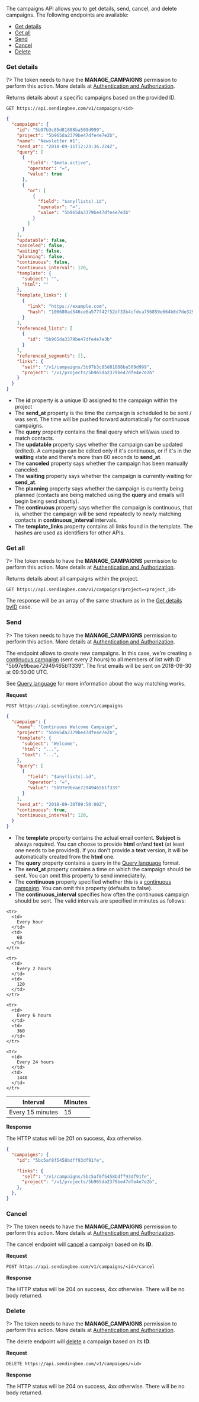 The campaigns API allows you to get details, send, cancel, and delete
campaigns. The following endpoints are available:

* [Get details](#get-details)
* [Get all](#get-all)
* [Send](#send)
* [Cancel](#cancel)
* [Delete](#delete)

### Get details

?> The token needs to have the **MANAGE_CAMPAIGNS** permission to perform this
action. More details at [Authentication and
Authorization](/api#authentication-and-authorization).

Returns details about a specific campaigns based on the provided ID.

```
GET https://api.sendingbee.com/v1/campaigns/<id>
```

```json
{
  "campaigns": {
    "id": "5b97b3c85d81888ba509d999",
    "project": "5b965da2379be47dfe4e7e2b",
    "name": "Newsletter #1",
    "send_at": "2018-09-11T12:23:36.224Z",
    "query": [
      {
        "field": "$meta.active",
        "operator": "=",
        "value": true
      },
      {
        "or": [
          {
            "field": "$any(lists).id",
            "operator": "=",
            "value": "5b965da3379be47dfe4e7e3b"
          }
        ]
      }
    ],
    "updatable": false,
    "canceled": false,
    "waiting": false,
    "planning": false,
    "continuous": false,
    "continuous_interval": 120,
    "template": {
      "subject": "",
      "html": ""
    },
    "template_links": [
      {
        "link": "https://example.com",
        "hash": "100680ad546ce6a577f42f52df33b4cfdca756859e664b8d7de329b150d09ce9"
      }
    ],
    "referenced_lists": [
      {
        "id": "5b965da3379be47dfe4e7e3b"
      }
    ],
    "referenced_segments": [],
    "links": {
      "self": "/v1/campaigns/5b97b3c85d81888ba509d999",
      "project": "/v1/projects/5b965da2379be47dfe4e7e2b"
    }
  }
}
```

- The **id** property is a unique ID assigned to the campaign within the project
- The **send_at** property is the time the campaign is scheduled to be sent / was sent. The time will be pushed forward automatically for continuous campaigns.
- The **query** property contains the final query which will/was used to match contacts.
- The **updatable** property says whether the campaign can be updated
(edited). A campaign can be edited only if it's continuous, or if it's in the
**waiting** state and there's more than 60 seconds to **send_at**.
- The **canceled** property says whether the campaign has been manually canceled.
- The **waiting** property says whether the campaign is currently waiting for
**send_at**.
- The **planning** property says whether the campaign is currently being
planned (contacts are being matched using the **query** and emails will begin
being send shortly).
- The **continuous** property says whether the campaign is continuous, that
is, whether the campaign will be send repeatedly to newly matching contacts
in **continuous_interval** intervals.
- The **template_links** property contains all links found in the template.
The hashes are used as identifiers for other APIs.

### Get all

?> The token needs to have the **MANAGE_CAMPAIGNS** permission to perform this
action. More details at [Authentication and
Authorization](/api#authentication-and-authorization).

Returns details about all campaigns within the project.

```
GET https://api.sendingbee.com/v1/campaigns?project=<project_id>
```

The response will be an array of the same structure as in the [Get details byID](#get-details-by-id) case.

### Send

?> The token needs to have the **MANAGE_CAMPAIGNS** permission to perform this
action. More details at [Authentication and
Authorization](/api#authentication-and-authorization).

The endpoint allows to create new campaigns. In this case, we're creating a
[continuous campaign](/campaigns#continuous-campaigns) (sent every 2 hours)
to all members of list with ID "5b97e9beae72949465b1f339". The first emails
will be sent on 2018-09-30 at 09:50:00 UTC.

See [Query language](/api/contacts/query-language) for more information about
the way matching works.

**Request**

```
POST https://api.sendingbee.com/v1/campaigns
```

```json
{
  "campaign": {
    "name": "Continuous Welcome Campaign",
    "project": "5b965da2379be47dfe4e7e2b",
    "template": {
      "subject": "Welcome",
      "html": "...",
      "text": "...",
    },
    "query": [
      {
        "field": "$any(lists).id",
        "operator": "=",
        "value": "5b97e9beae72949465b1f339"
      }
    ],
    "send_at": "2018-09-30T09:50:00Z",
    "continuous": true,
    "continuous_interval": 120,
  }
}
```

- The **template** property contains the actual email content. **Subject** is
always required. You can choose to provide **html** or/and **text** (at least
one needs to be provided). If you don't provide a **text** version, it will
be automatically created from the **html** one.
- The **query** property contains a query in the [Query
language](/api/contacts/query-language) format.
- The **send_at** property contains a time on which the campaign should be
sent. You can omit this property to send immediatelly.
- The **continuous** property specified whether this is a [continuous
campaign](/campaigns#continuous-campaign). You can omit this property
(defaults to false).
- The **continuous_interval** specifies how often the continuous campaign
should be sent. The valid intervals are specified in minutes as follows:

<table>
  <thead>
    <th>
      Interval
    </th>
    <th>
      Minutes
    </th>
  </thead>

  <tbody>
    <tr>
      <td>
        Every 15 minutes
      </td>
      <td>
        15
      </td>
    </tr>

    <tr>
      <td>
        Every hour
      </td>
      <td>
        60
      </td>
    </tr>

    <tr>
      <td>
        Every 2 hours
      </td>
      <td>
        120
      </td>
    </tr>

    <tr>
      <td>
        Every 6 hours
      </td>
      <td>
        360
      </td>
    </tr>

    <tr>
      <td>
        Every 24 hours
      </td>
      <td>
        1440
      </td>
    </tr>
  </tbody>
</table>

**Response**

The HTTP status will be 201 on success, 4xx otherwise.

```json
{
  "campaigns": {
    "id": "5bc5af8f5458bdff93df91fe",

    "links": {
      "self": "/v1/campaigns/5bc5af8f5458bdff93df91fe",
      "project": "/v1/projects/5b965da2379be47dfe4e7e2b",
    },
  },
}
```

### Cancel

?> The token needs to have the **MANAGE_CAMPAIGNS** permission to perform this
action. More details at [Authentication and
Authorization](/api#authentication-and-authorization).

The cancel endpoint will [cancel](/campaigns#cancel-and-delete) a campaign
based on its **ID**.

**Request**

```
POST https://api.sendingbee.com/v1/campaigns/<id>/cancel
```

**Response**

The HTTP status will be 204 on success, 4xx otherwise. There will be no body
returned.

### Delete

?> The token needs to have the **MANAGE_CAMPAIGNS** permission to perform this
action. More details at [Authentication and
Authorization](/api#authentication-and-authorization).

The delete endpoint will [delete](/campaigns#cancel-and-delete) a campaign
based on its **ID**.

**Request**

```
DELETE https://api.sendingbee.com/v1/campaigns/<id>
```

**Response**

The HTTP status will be 204 on success, 4xx otherwise. There will be no body
returned.
